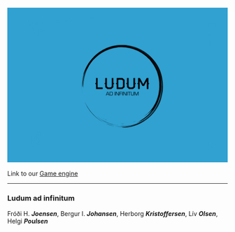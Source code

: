 ![Ludum logo](extra/logo_1.png)

Link to our [Game engine](https://bergurijohansen.github.io/Ludum/)

---

### Ludum **ad infinitum**

Fróði H. **_Joensen_**, Bergur I. **_Johansen_**, Herborg **_Kristoffersen_**, Lív **_Olsen_**, Helgi **_Poulsen_**
